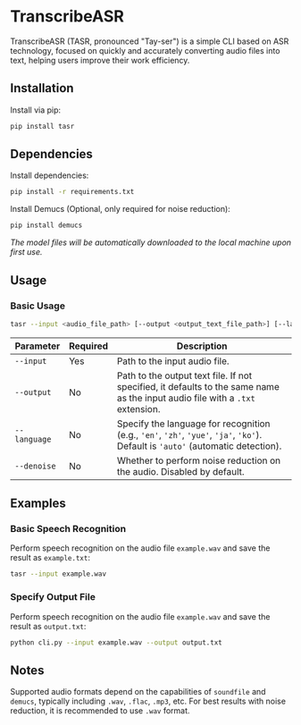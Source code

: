 # TranscribeASR

TranscribeASR (TASR, pronounced "Tay-ser") is a simple CLI based on ASR technology, focused on quickly and accurately converting audio files into text, helping users improve their work efficiency.

## Installation

Install via pip:

```bash
pip install tasr
```

## Dependencies

Install dependencies:

```bash
pip install -r requirements.txt
```

Install Demucs (Optional, only required for noise reduction):

```bash
pip install demucs
```

*The model files will be automatically downloaded to the local machine upon first use.*

## Usage

### Basic Usage

```bash
tasr --input <audio_file_path> [--output <output_text_file_path>] [--language <language>] [--denoise]
```

| Parameter    | Required | Description                                                                                                                      |
| ------------ | -------- | -------------------------------------------------------------------------------------------------------------------------------- |
| `--input`    | Yes      | Path to the input audio file.                                                                                                    |
| `--output`   | No       | Path to the output text file. If not specified, it defaults to the same name as the input audio file with a `.txt` extension.    |
| `--language` | No       | Specify the language for recognition (e.g., `'en'`, `'zh'`, `'yue'`, `'ja'`, `'ko'`). Default is `'auto'` (automatic detection). |
| `--denoise`  | No       | Whether to perform noise reduction on the audio. Disabled by default.                                                            |

## Examples

### Basic Speech Recognition

Perform speech recognition on the audio file `example.wav` and save the result as `example.txt`:

```bash
tasr --input example.wav
```

### Specify Output File

Perform speech recognition on the audio file `example.wav` and save the result as `output.txt`:

```bash
python cli.py --input example.wav --output output.txt
```

## Notes

Supported audio formats depend on the capabilities of `soundfile` and `demucs`, typically including `.wav`, `.flac`, `.mp3`, etc.
For best results with noise reduction, it is recommended to use `.wav` format.
